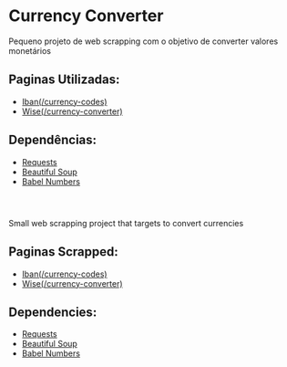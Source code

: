 # Currency Converter

Pequeno projeto de web scrapping com o objetivo de converter valores monetários 
<h2>Paginas Utilizadas: </h2>
<ul>
<li><a href="https://www.iban.com/currency-codes">Iban(/currency-codes)</a></li>
<li><a href="https://wise.com/gb/currency-converter/">Wise(/currency-converter)</a>
</ul>
<h2>Dependências: </h2>
<ul>
<li><a href="https://pypi.org/project/requests/">Requests</a></li>
<li><a href="https://www.crummy.com/software/BeautifulSoup/bs4/doc/">Beautiful Soup</a></li>
<li><a href="https://babel.pocoo.org/en/latest/api/numbers.html">Babel Numbers</a></li>
</ul>
<h1></h1>
<br>
Small web scrapping project that targets to convert currencies
<h2>Paginas Scrapped: </h2>
<ul>
<li><a href="https://www.iban.com/currency-codes">Iban(/currency-codes)</a></li>
<li><a href="https://wise.com/gb/currency-converter/">Wise(/currency-converter)</a>
</ul>
<h2>Dependencies: </h2>
<ul>
<li><a href="https://pypi.org/project/requests/">Requests</a></li>
<li><a href="https://www.crummy.com/software/BeautifulSoup/bs4/doc/">Beautiful Soup</a></li>
<li><a href="https://babel.pocoo.org/en/latest/api/numbers.html">Babel Numbers</a></li>
</ul>
